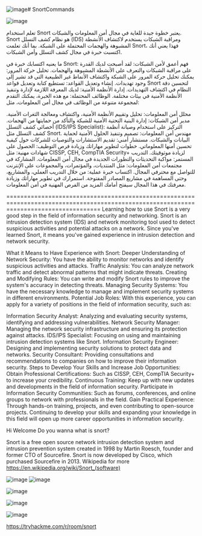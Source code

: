 ![image](https://github.com/kaliNones/SnortCommands/assets/169100995/0942159d-1fb9-4af9-8f76-6f51733ee88d)# SnortCommands

![image](https://github.com/kaliNones/SnortCommands/assets/169100995/7b4dc04e-6e2e-4e57-9786-0693cf34fea9)

تعلم استخدام Snort يعتبر خطوة جيدة للغاية في مجال أمن المعلومات والشبكات. Snort هو نظام كشف التسلل (IDS) ومراقبة الشبكات يستخدم لاكتشاف الأنشطة المشبوهة والهجمات المحتملة على الشبكة. بما أنك تعلمت Snort، فهذا يعني أنك اكتسبت خبرة في مجال كشف التسلل وأمن الشبكات.

ما يعنيه اكتسابك خبرة في Snort:
فهم أعمق لأمن الشبكات: لقد أصبحت لديك القدرة على مراقبة الشبكات والتعرف على الأنشطة المشبوهة والهجمات.
تحليل حركة المرور: يمكنك تحليل حركة المرور على الشبكة واكتشاف الأنماط غير الطبيعية التي قد تشير إلى وجود تهديدات.
إنشاء وتعديل القواعد: تستطيع كتابة وتعديل قواعد Snort لتحسين دقة النظام في اكتشاف التهديدات.
إدارة الأنظمة الأمنية: لديك المعرفة اللازمة لإدارة وتنفيذ الأنظمة الأمنية في بيئات مختلفة.
الوظائف المحتملة:
مع هذه الخبرة، يمكنك التقدم لمجموعة متنوعة من الوظائف في مجال أمن المعلومات، مثل:

محلل أمن المعلومات: تحليل وتقييم الأنظمة الأمنية، واكتشاف ومعالجة الثغرات الأمنية.
مدير أمن الشبكات: إدارة البنية التحتية الأمنية للشبكة والتأكد من حمايتها من الهجمات.
أخصائي كشف التسلل (IDS/IPS Specialist): التركيز على استخدام وصيانة أنظمة كشف التسلل مثل Snort.
مهندس أمن المعلومات: تصميم وتنفيذ الحلول الأمنية لحماية البيانات والشبكات.
مستشار أمني: تقديم الاستشارات والتوصيات للشركات حول كيفية تحسين أمنها المعلوماتي.
خطوات لتطوير مهاراتك وزيادة فرص التوظيف:
الحصول على شهادات مهنية: مثل CISSP, CEH, CompTIA Security+ لزيادة موثوقيتك.
التدريب المستمر: مواكبة التحديثات والتطورات الجديدة في مجال أمن المعلومات.
المشاركة في مجتمعات أمن المعلومات: مثل المنتديات، والمؤتمرات، والمجموعات على الإنترنت للتواصل مع محترفي المجال.
اكتساب خبرة عملية: من خلال التدريب العملي، والمشاريع، وحتى المساهمة في مشاريع المصادر المفتوحة.
استمرارك في تطوير مهاراتك وزيادة معرفتك في هذا المجال سيفتح أمامك المزيد من الفرص المهنية في أمن المعلومات.

=======================================================================================================================================
Learning how to use Snort is a very good step in the field of information security and networking. Snort is an intrusion detection system (IDS) and network monitoring tool used to detect suspicious activities and potential attacks on a network. Since you've learned Snort, it means you've gained experience in intrusion detection and network security.

What it Means to Have Experience with Snort:
Deeper Understanding of Network Security: You have the ability to monitor networks and identify suspicious activities and attacks.
Traffic Analysis: You can analyze network traffic and detect abnormal patterns that might indicate threats.
Creating and Modifying Rules: You can write and modify Snort rules to improve the system's accuracy in detecting threats.
Managing Security Systems: You have the necessary knowledge to manage and implement security systems in different environments.
Potential Job Roles:
With this experience, you can apply for a variety of positions in the field of information security, such as:

Information Security Analyst: Analyzing and evaluating security systems, identifying and addressing vulnerabilities.
Network Security Manager: Managing the network security infrastructure and ensuring its protection against attacks.
IDS/IPS Specialist: Focusing on using and maintaining intrusion detection systems like Snort.
Information Security Engineer: Designing and implementing security solutions to protect data and networks.
Security Consultant: Providing consultations and recommendations to companies on how to improve their information security.
Steps to Develop Your Skills and Increase Job Opportunities:
Obtain Professional Certifications: Such as CISSP, CEH, CompTIA Security+ to increase your credibility.
Continuous Training: Keep up with new updates and developments in the field of information security.
Participate in Information Security Communities: Such as forums, conferences, and online groups to network with professionals in the field.
Gain Practical Experience: Through hands-on training, projects, and even contributing to open-source projects.
Continuing to develop your skills and expanding your knowledge in this field will open up more career opportunities in information security.












Hi Welcome Do you wanna what is snort?

Snort is a free open source network intrusion detection system and intrusion prevention system created in 1998 by Martin Roesch, founder and former CTO of Sourcefire. Snort is now developed by Cisco, which purchased Sourcefire in 2013. Wikipedia for more https://en.wikipedia.org/wiki/Snort_(software)

![image](https://github.com/kaliNones/SnortCommands/assets/169100995/3521024a-5972-4cc0-9137-0c1a1c0fa04a)
![image](https://github.com/kaliNones/SnortCommands/assets/169100995/c6a9090b-f742-4cb6-a395-8afae5fe3324)

![image](https://github.com/kaliNones/SnortCommands/assets/169100995/5d5b114e-f73d-48af-8156-e3cd007f748a)

![image](https://github.com/kaliNones/SnortCommands/assets/169100995/d3719077-1501-4b02-9619-c5957d699975)




![image](https://github.com/kaliNones/SnortCommands/assets/169100995/35591e81-f785-4ad5-bf60-3ff7595f1053)


https://tryhackme.com/r/room/snort
